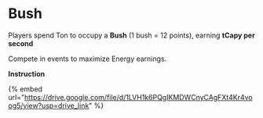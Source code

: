 # Bush

Players spend Ton to occupy a **Bush** (1 bush = 12 points), earning **tCapy per second**&#x20;

Compete in events to maximize Energy earnings.

**Instruction**

{% embed url="https://drive.google.com/file/d/1LVH1k6PQgIKMDWCnyCAgFXt4Kr4voog5/view?usp=drive_link" %}
